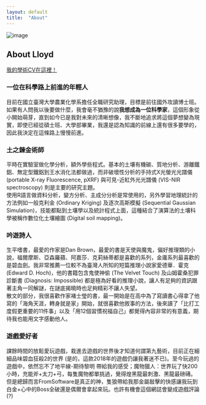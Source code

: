 ```yaml
---
layout: default
title:  "About"
---   
```

![image](https://drive.google.com/uc?export=view&id=1lbI7eFqkzlFXrK4juCg6eiaw-4fSvEiF)  

## About Lloyd  
<a href="https://lloydychuang.github.io/assets/site_CV.pdf" target="_blank">我的學術CV在這裡！</a>  

### 一位在科學路上前進的年輕人
目前在國立臺灣大學農業化學系擔任全職研究助理，目標是前往國外攻讀博士班。  
如果有人問我以後要做什麼，我會毫不猶豫的說**我想成為一位科學家**，這個形象從小開始萌芽，直到如今已是我對未來的清晰想像，我不斷地追求將這個夢想變為現實，即使已經從碩士班、大學部畢業，我還是認為知識的前線上還有很多要學的，因此我決定在這條路上慢慢前進。  

### 土之鍊金術師  
平時在實驗室做化學分析，額外學些程式。基本的土壤有機碳、質地分析、游離鐵鋁、無定型鐵鋁到王水消化法都做過，而非破壞性分析的手持式X光螢光光譜儀 (portable X-ray Fluorescence, pXRF) 與可見-近紅外光光譜儀 (VIS-NIR spectroscopy) 則是主要的研究主題。  
使用R語言做資料分析，變方分析、主成分分析是常使用的，另外學習地理統計的方法例如一般克利金 (Ordinary Kriging) 及逐次高斯模擬 (Sequential Gaussian Simulation)，技能都點到土壤學以及統計程式上面，這種結合了演算法的土壤科學被稱作數位化土壤繪圖 (Digital soil mapping)。  

### 吟遊詩人
生平嗜書，最愛的作家是Dan Brown，最愛的書是天使與魔鬼，偏好推理類的小說，福爾摩斯、亞森羅蘋、阿嘉莎．克莉絲蒂都是喜歡的系列，金庸系列最喜歡的是碧血劍。我非常推薦一位較不為臺灣人所知的短篇推理小說家愛德華．霍克 (Edward D. Hoch)，他的書籍包含鬼使神偷 (The Velvet Touch) 及山姆霍桑犯罪診斷書 (Diagnosis: Impossible) 都是極為好看的推理小說，讓人有足夠的資訊跟著主角一同解謎，在謎底揭曉時也足夠精彩不讓人失望。  
散文的部分，我很喜歡作家褚士瑩的書，最一開始是在高中為了寫讀書心得拿了他寫的「海角天涯，轉身就是家」開始，就很喜歡他敘事的方法，後來讀了「比打工度假更重要的11件事」以及「用12個習慣祝福自己」都覺得內容非常的有意義，期待我也能用文字感動他人。

### 遊戲愛好者  
課餘時間的放鬆愛玩遊戲，栽進去遊戲的世界後才知道何謂第九藝術，目前正在細細品味碧血狂殺2的世界 (是的，這款2018年的遊戲仍讓我著迷不已)。至今玩過的遊戲中，依然忘不了地平線-期待黎明 帶給我的感受；魔物獵人：世界玩了快200小時，充能斧+太刀+弓，每隻魔物都單挑過，覺得煌黑龍最刺激、黑龍最磅礡。但是總歸而言FromSoftware是真正的神，隻狼帶給我那金屬敲擊的快感讓我玩到白金+心中的Boss全破還是偶爾會拿起來玩。也許有機會這個網誌會變成遊戲評論(?)  

